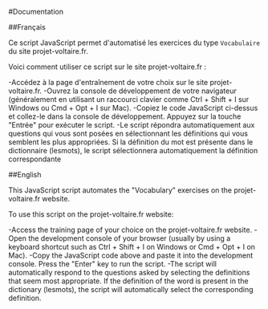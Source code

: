 #Documentation

##Français

Ce script JavaScript permet d'automatisé les exercices du type `Vocabulaire` du site projet-voltaire.fr.

Voici comment utiliser ce script sur le site projet-voltaire.fr :

-Accédez à la page d'entraînement de votre choix sur le site projet-voltaire.fr.
-Ouvrez la console de développement de votre navigateur (généralement en utilisant un raccourci clavier comme Ctrl + Shift + I sur Windows ou Cmd + Opt + I sur Mac).
-Copiez le code JavaScript ci-dessus et collez-le dans la console de développement. Appuyez sur la touche "Entrée" pour exécuter le script.
-Le script répondra automatiquement aux questions qui vous sont posées en sélectionnant les définitions qui vous semblent les plus appropriées. Si la définition du mot est présente dans le dictionnaire (lesmots), le script sélectionnera automatiquement la définition correspondante


##English

This JavaScript script automates the "Vocabulary" exercises on the projet-voltaire.fr website.

To use this script on the projet-voltaire.fr website:

-Access the training page of your choice on the projet-voltaire.fr website.
-Open the development console of your browser (usually by using a keyboard shortcut such as Ctrl + Shift + I on Windows or Cmd + Opt + I on Mac).
-Copy the JavaScript code above and paste it into the development console. Press the "Enter" key to run the script.
-The script will automatically respond to the questions asked by selecting the definitions that seem most appropriate. If the definition of the word is present in the dictionary (lesmots), the script will automatically select the corresponding definition.
